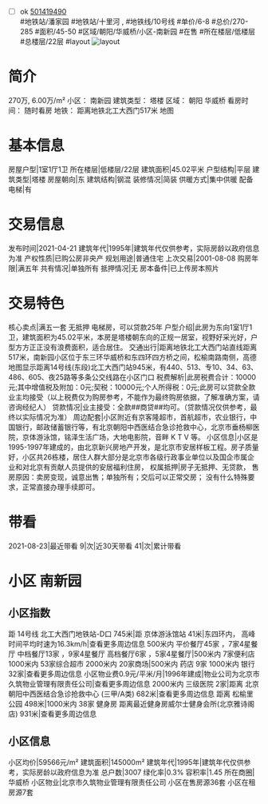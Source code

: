 - [ ] ok [501419490](https://bj.5i5j.com/ershoufang/501419490.html)  
 #地铁站/潘家园 #地铁站/十里河 ,  #地铁线/10号线
#单价/6-8 #总价/270-285 #面积/45-50   #区域/朝阳/华威桥/小区-南新园 #在售 #所在楼层/低楼层 #总楼层/22层 #layout 
![layout](http://image2a.5i5j.com/bdir/layout/de94bccca433417c80a44958a00ed45c.jpg_P5.jpg) 
# 简介 
 270万,  6.00万/m² 
小区： 南新园
建筑类型： 塔楼
区域： 朝阳 华威桥
看房时间： 随时看房
地铁： 距离地铁北工大西门517米 地图
# 基本信息 
 房屋户型|1室1厅1卫
所在楼层|低楼层/22层
建筑面积|45.02平米
户型结构|平层
建筑类型|塔楼
房屋朝向|东
建筑结构|钢混
装修情况|简装
供暖方式|集中供暖
配备电梯|有
# 交易信息 
 发布时间|2021-04-21
建筑年代|1995年|建筑年代仅供参考，实际房龄以政府信息为准
产权性质|已购公房非央产
规划用途|普通住宅
上次交易|2001-08-08
购房年限|满五年
共有情况|单独所有
抵押情况|无
房本备件|已上传房本照片
# 交易特色 
 核心卖点|满五一套 无抵押 电梯房，可以贷款25年
户型介绍|此房为东向1室1厅1卫，建筑面积为45.02平米，本房是塔楼朝东向的正规一居室，视野好采光好，户型方方正正没有浪费面积，适合居住。
交通出行|距离地铁北工大西门站直线距离517米，南新园小区位于东三环华威桥和东四环四方桥之间，松榆南路南侧，高德地图显示距离14号线(东段)北工大西门站945米，有440、513、专10、34、63、486、605、夜25路等多条公交线路在小区门口
税费解析|此房税费合计：10000元;其中增值税及附加：0元;契税：10000元;个人所得税：0元;此房可以贷款全款业主均接受（以上税费仅为购房参考，不能作为最终购房依据，了解准确方案，请咨询经纪人）
贷款情况|业主接受：全款##商贷##均可。（贷款情况仅供参考，最终以实际情况为准）
周边配套|小区附近有京客隆超市，首航超市，农业银行，中国银行，邮政储蓄银行等，有北京朝阳中西医结合急诊抢救中心，北京市垂杨柳医院，京体游泳馆，铭泽生活广场，大地电影院，音畔 K T V 等。
小区信息|小区是1995-1997年建成的，由北京新兴房地产开发，是北京市安居样板工程。房子质量好，小区共26栋楼，居住人群大部分是北京市各级行政事业单位以及国企市属企业和对北京有贡献人员提供的安居福利住房，
权属抵押|房子无抵押、无贷款， 售房原因：卖房变现，诚意出售；单独所有；交后可以正常交房； 没有什么特殊要求，正常直接办理手续即可。
# 带看 
 2021-08-23|最近带看	 9|次|近30天带看	 41|次|累计带看
# 小区 南新园
## 小区指数 
 距 14号线 北工大西门地铁站-D口 745米|距 京体游泳馆站 41米|东四环内， 高峰时间平均时速为16.3km/h|查看更多周边信息
500米内 平价餐厅45家 ，7家4星餐厅
中档餐厅13家 ，9家4星餐厅
高档餐厅6家 ，5家4星餐厅|500米内 7家便利店
1000米内 53家综合超市
2000米内 20家商场|500米内 药店 9家
1000米内 银行 32家|查看更多周边信息
小区物业费0.9元/平米/月|1996年建成|物业公司为北京市久筑物业管理有限责任公司|查看更多周边信息
2000米内 三级医院 2家|距离 北京朝阳中西医结合急诊抢救中心 (三甲/A类) 682米|查看更多周边信息
距离 松榆里公园 498米|1000米内 38家 健身房
距离最近健身房威尔士健身会所(北京雅诗阁店) 931米|查看更多周边信息
## 小区信息 
 小区均价|59566元/m²
建筑面积|145000m²
建筑年代|1995年|建筑年代仅供参考，实际房龄以政府信息为准
总户数|3007
绿化率|0.3%
容积率|1.45
所在商圈|华威桥
小区物业|北京市久筑物业管理有限责任公司
小区在售房源36套
小区在租房源7套
